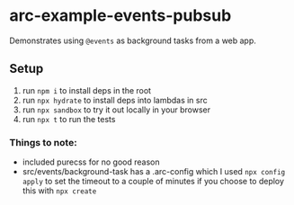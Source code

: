 # arc-example-events-pubsub

Demonstrates using `@events` as background tasks from a web app.

## Setup

1. run `npm i` to install deps in the root
2. run `npx hydrate` to install deps into lambdas in src
3. run `npx sandbox` to try it out locally in your browser
4. run `npx t` to run the tests

### Things to note:

- included purecss for no good reason
- src/events/background-task has a .arc-config which I used `npx config apply` to set the timeout to a couple of minutes if you choose to deploy this with `npx create`

